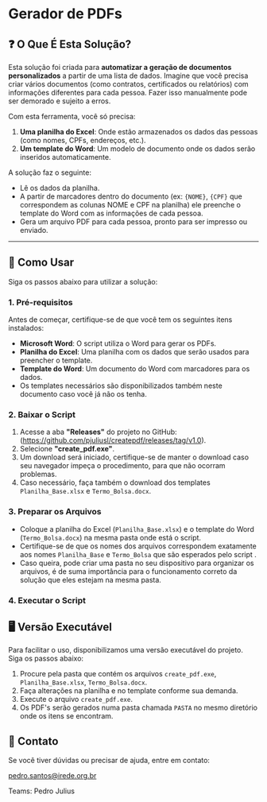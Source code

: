 # Gerador de PDFs

## ❓ O Que É Esta Solução?

Esta solução foi criada para **automatizar a geração de documentos personalizados** a partir de uma lista de dados. Imagine que você precisa criar vários documentos (como contratos, certificados ou relatórios) com informações diferentes para cada pessoa. Fazer isso manualmente pode ser demorado e sujeito a erros.

Com esta ferramenta, você só precisa:

1. **Uma planilha do Excel**: Onde estão armazenados os dados das pessoas (como nomes, CPFs, endereços, etc.).
2. **Um template do Word**: Um modelo de documento onde os dados serão inseridos automaticamente.

A solução faz o seguinte:
- Lê os dados da planilha.
- A partir de marcadores dentro do documento (ex: `{NOME}`, `{CPF}` que correspondem as colunas NOME e CPF na planilha) ele preenche o template do Word com as informações de cada pessoa.
- Gera um arquivo PDF para cada pessoa, pronto para ser impresso ou enviado.

---

## 🚀 Como Usar

Siga os passos abaixo para utilizar a solução:

### 1. Pré-requisitos

Antes de começar, certifique-se de que você tem os seguintes itens instalados:

- **Microsoft Word**: O script utiliza o Word para gerar os PDFs.
- **Planilha do Excel**: Uma planilha com os dados que serão usados para preencher o template. 
- **Template do Word**: Um documento do Word com marcadores para os dados.
- Os templates necessários são disponibilizados também neste documento caso você já não os tenha.

### 2. Baixar o Script 

1. Acesse a aba **"Releases"** do projeto no GitHub: (https://github.com/pjuliusl/createpdf/releases/tag/v1.0).
2. Selecione **"create_pdf.exe"**.
3. Um download será iniciado, certifique-se de manter o download caso seu navegador impeça o procedimento, para que não ocorram problemas.
4. Caso necessário, faça também o download dos templates `Planilha_Base.xlsx` e `Termo_Bolsa.docx`. 

### 3. Preparar os Arquivos

- Coloque a planilha do Excel (`Planilha_Base.xlsx`) e o template do Word (`Termo_Bolsa.docx`) na mesma pasta onde está o script.
- Certifique-se de que os nomes dos arquivos correspondem exatamente aos nomes `Planilha_Base` e `Termo_Bolsa` que são esperados pelo script .
- Caso queira, pode criar uma pasta no seu dispositivo para organizar os arquivos, é de suma importância para o funcionamento correto da solução que eles estejam na mesma pasta.

### 4. Executar o Script

## 🖥️ Versão Executável

Para facilitar o uso, disponibilizamos uma versão executável do projeto. Siga os passos abaixo:

1. Procure pela pasta que contém os arquivos `create_pdf.exe`, `Planilha_Base.xlsx`, `Termo_Bolsa.docx`.
2. Faça alterações na planilha e no template conforme sua demanda.
3. Execute o arquivo `create_pdf.exe`.
4. Os PDF's serão gerados numa pasta chamada `PASTA` no mesmo diretório onde os itens se encontram.

## 🤝 Contato

Se você tiver dúvidas ou precisar de ajuda, entre em contato:

pedro.santos@irede.org.br

Teams: Pedro Julius
